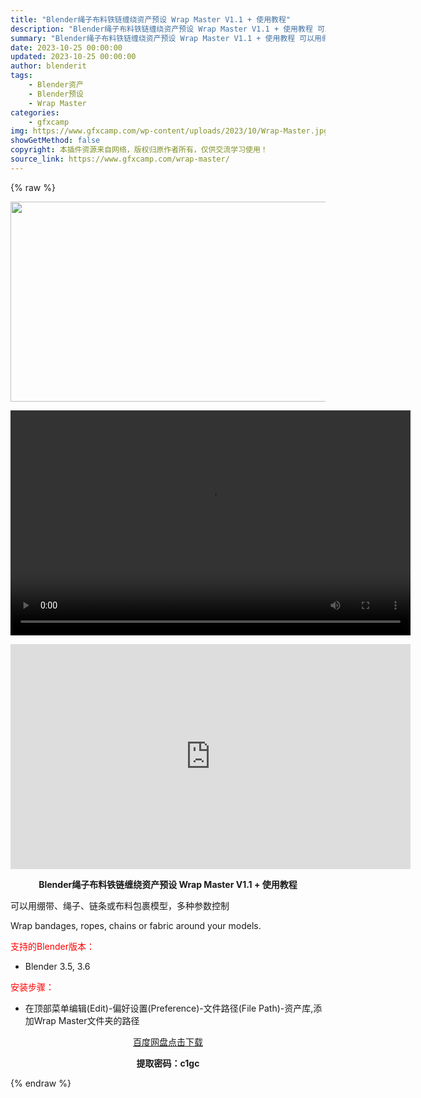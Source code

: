 ```yaml
---
title: "Blender绳子布料铁链缠绕资产预设 Wrap Master V1.1 + 使用教程"
description: "Blender绳子布料铁链缠绕资产预设 Wrap Master V1.1 + 使用教程 可以用绷带、绳子、链条或布料包裹模型，多种参数控制 Wrap bandages, ropes, chains o..."
summary: "Blender绳子布料铁链缠绕资产预设 Wrap Master V1.1 + 使用教程 可以用绷带、绳子、链条或布料包裹模型，多种参数控制 Wrap bandages, ropes, chains o..."
date: 2023-10-25 00:00:00
updated: 2023-10-25 00:00:00
author: blenderit
tags: 
    - Blender资产
    - Blender预设
    - Wrap Master
categories:
    - gfxcamp
img: https://www.gfxcamp.com/wp-content/uploads/2023/10/Wrap-Master.jpg
showGetMethod: false
copyright: 本插件资源来自网络，版权归原作者所有，仅供交流学习使用！
source_link: https://www.gfxcamp.com/wrap-master/
---
```


{% raw %}
<div><p><img decoding="async" class="aligncenter size-full wp-image-115961" src="https://www.gfxcamp.com/wp-content/uploads/2023/10/Wrap-Master.jpg" data-src="https://www.gfxcamp.com/wp-content/uploads/2023/10/Wrap-Master.jpg" alt="" width="640" height="320" data-srcset="https://www.gfxcamp.com/wp-content/uploads/2023/10/Wrap-Master.jpg 640w, https://www.gfxcamp.com/wp-content/uploads/2023/10/Wrap-Master-150x75.jpg 150w" data-sizes="(max-width: 640px) 100vw, 640px"><br>
</p><center><div style="width: 640px;" class="wp-video"><!--[if lt IE 9]><script>document.createElement('video');</script><![endif]-->
<video class="wp-video-shortcode" id="video-115960-1" width="640" height="360" preload="true" controls="controls"><source type="video/mp4" src="http://cloud.video.taobao.com/play/u/null/p/1/e/6/t/1/433312224698.mp4?_=1"></source><a href="http://cloud.video.taobao.com/play/u/null/p/1/e/6/t/1/433312224698.mp4">http://cloud.video.taobao.com/play/u/null/p/1/e/6/t/1/433312224698.mp4</a></video></div></center><p style="text-align: center;"><iframe loading="lazy" src="https://player.youku.com/embed/XNjEyNDkxMjgwOA==" width="640" height="360" frameborder="0" allowfullscreen="allowfullscreen" data-mce-fragment="1"></iframe></p><p style="text-align: center;"><strong>Blender绳子布料铁链缠绕资产预设 Wrap Master V1.1 + 使用教程</strong></p><p>可以用绷带、绳子、链条或布料包裹模型，多种参数控制</p><p>Wrap bandages, ropes, chains or fabric around your models.</p><p style="text-align: left;"><span style="color: #ff0000;">支持的Blender版本：</span></p><ul>
<li style="text-align: left;">Blender 3.5, 3.6</li>
</ul><p style="text-align: left;"><span style="color: #ff0000;">安装步骤：</span></p><ul>
<li>在顶部菜单编辑(Edit)-偏好设置(Preference)-文件路径(File Path)-资产库,添加Wrap Master文件夹的路径</li>
</ul><p style="text-align: center;"><a class="maxbutton-3 maxbutton maxbutton-baidu" target="_blank" rel="noopener" href="https://pan.baidu.com/s/1LHS7PAFdFCjqf-02A6tkDQ?pwd=c1gc"><span class="mb-text">百度网盘点击下载</span></a></p><p style="text-align: center;"><strong>提取密码：c1gc</strong></p></div>
<div style="display: none">gfxcamp</div>
{% endraw %}